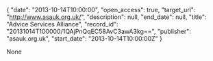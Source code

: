 {
  "date": "2013-10-14T10:00:00", 
  "open_access": true, 
  "target_url": "http://www.asauk.org.uk/", 
  "description": null, 
  "end_date": null, 
  "title": "Advice Services Alliance", 
  "record_id": "20131014T100000/1QAjPnQqEC58AvC3awA3kg==", 
  "publisher": "asauk.org.uk", 
  "start_date": "2013-10-14T10:00:00Z"
}

None